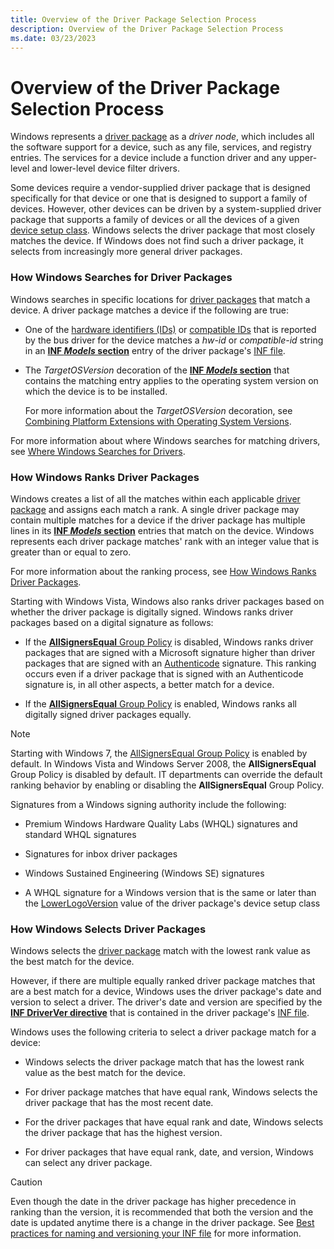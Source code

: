 ```yaml
---
title: Overview of the Driver Package Selection Process
description: Overview of the Driver Package Selection Process
ms.date: 03/23/2023
---
```


# Overview of the Driver Package Selection Process

Windows represents a [driver package](driver-packages.md) as a *driver node*, which includes all the software support for a device, such as any file, services, and registry entries. The services for a device include a function driver and any upper-level and lower-level device filter drivers.

Some devices require a vendor-supplied driver package that is designed specifically for that device or one that is designed to support a family of devices. However, other devices can be driven by a system-supplied driver package that supports a family of devices or all the devices of a given [device setup class](./overview-of-device-setup-classes.md). Windows selects the driver package that most closely matches the device. If Windows does not find such a driver package, it selects from increasingly more general driver packages.

### <a href="" id="how-setup-searches-for-drivers"></a> How Windows Searches for Driver Packages

Windows searches in specific locations for [driver packages](driver-packages.md) that match a device. A driver package matches a device if the following are true:

-   One of the [hardware identifiers (IDs)](hardware-ids.md) or [compatible IDs](compatible-ids.md) that is reported by the bus driver for the device matches a *hw-id* or *compatible-id* string in an [**INF *Models* section**](inf-models-section.md) entry of the driver package's [INF file](overview-of-inf-files.md).

-   The *TargetOSVersion* decoration of the [**INF *Models* section**](inf-models-section.md) that contains the matching entry applies to the operating system version on which the device is to be installed.

    For more information about the *TargetOSVersion* decoration, see [Combining Platform Extensions with Operating System Versions](combining-platform-extensions-with-operating-system-versions.md).

For more information about where Windows searches for matching drivers, see [Where Windows Searches for Drivers](./how-windows-selects-a-driver-for-a-device.md).

### <a href="" id="how-setup-ranks-drivers"></a> How Windows Ranks Driver Packages

Windows creates a list of all the matches within each applicable [driver package](driver-packages.md) and assigns each match a rank. A single driver package may contain multiple matches for a device if the driver package has multiple lines in its [**INF *Models* section**](inf-models-section.md) entries that match on the device. Windows represents each driver package matches' rank with an integer value that is greater than or equal to zero.

For more information about the ranking process, see [How Windows Ranks Driver Packages](how-setup-ranks-drivers--windows-vista-and-later-.md).

Starting with Windows Vista, Windows also ranks driver packages based on whether the driver package is digitally signed. Windows ranks driver packages based on a digital signature as follows:

-   If the [**AllSignersEqual** Group Policy](./allsigningequal-group-policy.md) is disabled, Windows ranks driver packages that are signed with a Microsoft signature higher than driver packages that are signed with an [Authenticode](authenticode.md) signature. This ranking occurs even if a driver package that is signed with an Authenticode signature is, in all other aspects, a better match for a device.

-   If the [**AllSignersEqual** Group Policy](./allsigningequal-group-policy.md) is enabled, Windows ranks all digitally signed driver packages equally.

> [!NOTE]
> Starting with Windows 7, the [AllSignersEqual Group Policy](./allsigningequal-group-policy.md) is enabled by default. In Windows Vista and Windows Server 2008, the **AllSignersEqual** Group Policy is disabled by default. IT departments can override the default ranking behavior by enabling or disabling the **AllSignersEqual** Group Policy.

Signatures from a Windows signing authority include the following:

-   Premium Windows Hardware Quality Labs (WHQL) signatures and standard WHQL signatures

-   Signatures for inbox driver packages

-   Windows Sustained Engineering (Windows SE) signatures

-   A WHQL signature for a Windows version that is the same or later than the [LowerLogoVersion](lowerlogoversion.md) value of the driver package's device setup class

### <a href="" id="how-setup-selects-drivers"></a> How Windows Selects Driver Packages

Windows selects the [driver package](driver-packages.md) match with the lowest rank value as the best match for the device.

However, if there are multiple equally ranked driver package matches that are a best match for a device, Windows uses the driver package's date and version to select a driver. The driver's date and version are specified by the [**INF DriverVer directive**](inf-driverver-directive.md) that is contained in the driver package's [INF file](overview-of-inf-files.md).

Windows uses the following criteria to select a driver package match for a device:

-   Windows selects the driver package match that has the lowest rank value as the best match for the device.

-   For driver package matches that have equal rank, Windows selects the driver package that has the most recent date.

-   For the driver packages that have equal rank and date, Windows selects the driver package that has the highest version.

-   For driver packages that have equal rank, date, and version, Windows can select any driver package.

> [!CAUTION]
> Even though the date in the driver package has higher precedence in ranking than the version, it is recommended that both the version and the date is updated anytime there is a change in the driver package. See [Best practices for naming and versioning your INF file](./general-guidelines-for-inf-files.md#best-practices-for-naming-and-versioning-your-inf-file) for more information.